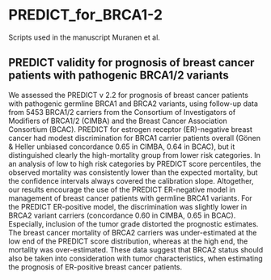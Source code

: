 # PREDICT_for_BRCA1-2
Scripts used in the manuscript Muranen et al.

## PREDICT validity for prognosis of breast cancer patients with pathogenic BRCA1/2 variants 

We assessed the PREDICT v 2.2 for prognosis of breast cancer patients with pathogenic germline BRCA1 and BRCA2 variants, using follow-up data from 5453 BRCA1/2 carriers from the Consortium of Investigators of Modifiers of BRCA1/2 (CIMBA) and the Breast Cancer Association Consortium (BCAC). 
PREDICT for estrogen receptor (ER)-negative breast cancer had modest discrimination for BRCA1 carrier patients overall (Gönen & Heller unbiased concordance 0.65 in CIMBA, 0.64 in BCAC), but it distinguished clearly the high-mortality group from lower risk categories. In an analysis of low to high risk categories by PREDICT score percentiles, the observed mortality was consistently lower than the expected mortality, but the confidence intervals always covered the calibration slope. Altogether, our results encourage the use of the PREDICT ER-negative model in management of breast cancer patients with germline BRCA1 variants. For the PREDICT ER-positive model, the discrimination was slightly lower in BRCA2 variant carriers (concordance 0.60 in CIMBA, 0.65 in BCAC). Especially, inclusion of the tumor grade distorted the prognostic estimates. The breast cancer mortality of BRCA2 carriers was under-estimated at the low end of the PREDICT score distribution, whereas at the high end, the mortality was over-estimated. These data suggest that BRCA2 status should also be taken into consideration with tumor characteristics, when estimating the prognosis of ER-positive breast cancer patients.
